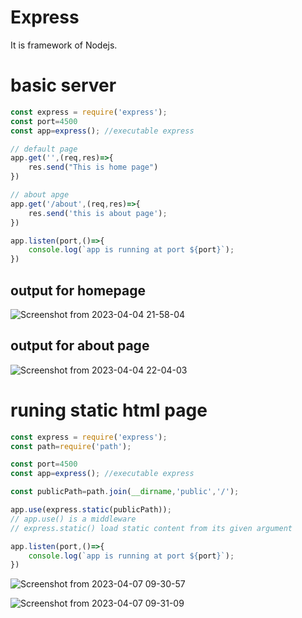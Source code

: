 # Express 
It is framework of Nodejs.

# basic server
```js
const express = require('express');
const port=4500
const app=express(); //executable express 

// default page
app.get('',(req,res)=>{
    res.send("This is home page")
})

// about apge 
app.get('/about',(req,res)=>{
    res.send('this is about page');
})

app.listen(port,()=>{
    console.log(`app is running at port ${port}`);
})
```
## output for homepage
![Screenshot from 2023-04-04 21-58-04](https://user-images.githubusercontent.com/56790381/229857542-abe0d40d-40e0-4f3a-b630-692a6b8f9ee4.png)
## output for about page
![Screenshot from 2023-04-04 22-04-03](https://user-images.githubusercontent.com/56790381/229858288-0eb2310c-62ac-4d50-84e8-2cf1b27f2ac5.png)

# runing static html page
```js
const express = require('express');
const path=require('path');

const port=4500
const app=express(); //executable express 

const publicPath=path.join(__dirname,'public','/');

app.use(express.static(publicPath));
// app.use() is a middleware
// express.static() load static content from its given argument

app.listen(port,()=>{
    console.log(`app is running at port ${port}`);
})
```
![Screenshot from 2023-04-07 09-30-57](https://user-images.githubusercontent.com/56790381/230538546-2d9e65d3-07b3-404b-8d94-2039050fb75a.png)

![Screenshot from 2023-04-07 09-31-09](https://user-images.githubusercontent.com/56790381/230538555-3a33305f-3fdf-4775-aeda-6d3be504fdf6.png)

